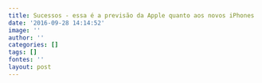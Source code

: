 ```yaml
---
title: Sucessos - essa é a previsão da Apple quanto aos novos iPhones
date: '2016-09-28 14:14:52'
image: ''
author: ''
categories: []
tags: []
fontes: ''
layout: post
---
```

